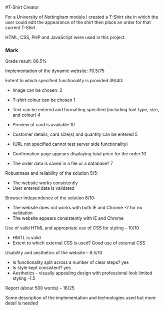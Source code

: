 
#T-Shirt Creator



For a University of Nottingham module I created a T-Shirt site in which the user could edit the appearance of the shirt then place an order for that current T-Shirt.

HTML, CSS, PHP and JavaScript were used in this project.


### Mark

Grade result: 86.5%

Implementation of the dynamic website: 70.5/75

Extent to which specified functionality is provided 39/40:
- Image can be chosen: 2
- T-shirt colour can be chosen 1

-  Text can be entered and formatting specified (including font type, size, and colour) 4
- Preview of card is available  10
- Customer details, card size(s) and quantity can be entered 5
- (URL not specified cannot test server side functionality)
- Confirmation page appears displaying total price for the order 10
- The order data is saved in a file or a database?   7


Robustness and reliability of the solution 5/5:
- The website works consistently
- User entered data is validated


Browser independence of the solution 8/10:
- The website does not works with both IE and Chrome -2 for no validation
- The website appears consistently with IE and Chrome


Use of valid HTML and appropriate use of CSS for styling – 10/10
- HMTL is valid
- Extent to which external CSS is used? Good use of external CSS


Usability and aesthetics of the website – 8.5/10
- Is functionality split across a number of clear steps? yes
- Is style kept consistent? yes
- Aesthetics -  visually appealing design with professional look limited styling -1.5

Report (about 500 words) – 16/25

Some description of the implementation and technologies used but more detail is needed
